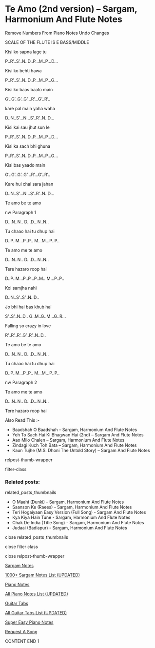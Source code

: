 
# Te Amo (2nd version) – Sargam, Harmonium And Flute Notes

Remove Numbers From Piano Notes
Undo Changes

SCALE OF THE FLUTE IS E BASS/MIDDLE

Kisi ko sapna lage tu

P..R’..S’..N..D..P…M..P…D…

Kisi ko behti hawa

P..R’..S’..N..D..P…M..P…G…

Kisi ko baas baato main

G’..G’..G’..G’…R’…G’..R’..

kare pal main yaha waha

D..N..S’…N…S’..R’..N..D…

Kisi kai sau jhut sun le

P..R’..S’..N..D..P…M..P…D…

Kisi ka sach bhi ghuna

P..R’..S’..N..D..P…M..P…G…

Kisi bas yaado main

G’..G’..G’..G’…R’…G’..R’..

Kare hul chal sara jahan

D..N..S’…N…S’..R’..N..D…

Te amo be te amo

nw Paragraph 1

D…N..N.. D…D…N..N..

Tu chaao hai tu dhup hai

D..P..M…P..P.. M…M…P..P..

Te amo me te amo

D…N..N.. D…D…N..N..

Tere hazaro roop hai

D..P..M…P..P…P..M.. M…P..P..

Koi samjha nahi

D..N..S’..S’..N..D..

Jo bhi hai bas khub hai

S’..S’..N..D.. G..M..G..M…G..R…

Falling so crazy in love

R’..R’..R’..G’..R’..N..D..

Te amo be te amo

D…N..N.. D…D…N..N..

Tu chaao hai tu dhup hai

D..P..M…P..P.. M…M…P..P..

nw Paragraph 2

Te amo me te amo

D…N..N.. D…D…N..N..

Tere hazaro roop hai

Also Read This :-

* Baadshah O Baadshah – Sargam, Harmonium And Flute Notes
* Yeh To Sach Hai Ki Bhagwan Hai (2nd) – Sargam And Flute Notes
* Aao Milo Chalen – Sargam, Harmonium And Flute Notes
* Zindagi Kuch Toh Bata – Sargam, Harmonium And Flute Notes
* Kaun Tujhe (M.S. Dhoni The Untold Story) – Sargam And Flute Notes

relpost-thumb-wrapper

filter-class

### Related posts:

related_posts_thumbnails

* O Maahi (Dunki) - Sargam, Harmonium And Flute Notes
* Saanson Ke (Raees) - Sargam, Harmonium And Flute Notes
* Teri Hogaiyaan Easy Version (Full Song) - Sargam And Flute Notes
* Kya Kiya Hain Tune - Sargam, Harmonium And Flute Notes
* Chak De India (Title Song) - Sargam, Harmonium And Flute Notes
* Judaai (Badlapur) - Sargam, Harmonium And Flute Notes

close related_posts_thumbnails

close filter class

close relpost-thumb-wrapper

[Sargam Notes](https://www.notationsworld.com/sargam-notes.html)

[1000+ Sargam Notes List (UPDATED)](https://www.notationsworld.com/all-songs-list-sargam-notes.html)

[Piano Notes](https://www.notationsworld.com/piano-notes.html)

[All Piano Notes List (UPDATED)](https://www.notationsworld.com/all-songs-list-piano-notes.html)

[Guitar Tabs](https://www.notationsworld.com/guitar-tabs.html)

[All Guitar Tabs List (UPDATED)](https://www.notationsworld.com/all-songs-list-guitar-tabs.html)

[Super Easy Piano Notes](https://studywall.in/)

[Request A Song](https://www.notationsworld.com/request-a-song.html)

CONTENT END 1

